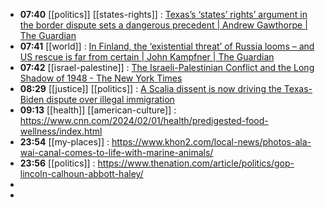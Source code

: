- **07:40** [[politics]] [[states-rights]] :  [Texas’s ‘states’ rights’ argument in the border dispute sets a dangerous precedent | Andrew Gawthorpe | The Guardian](https://www.theguardian.com/commentisfree/2024/feb/02/texas-mexico-border-states-rights-supreme-court-republican)
- **07:41** [[world]] :  [In Finland, the ‘existential threat’ of Russia looms – and US rescue is far from certain | John Kampfner | The Guardian](https://www.theguardian.com/commentisfree/2024/feb/02/finland-russia-us-election-president-vladimir-putin-donald-trump)
- **07:42** [[israel-palestine]] :  [The Israeli-Palestinian Conflict and the Long Shadow of 1948 - The New York Times](https://www.nytimes.com/interactive/2024/02/01/magazine/israel-founding-palestinian-conflict.html?utm_source=newsshowcase&utm_medium=gnews&utm_campaign=CDAQloX1lOr15YvLARiB---G5JS6_JABKg8IACoHCAowjuuKAzCWrzw&utm_content=rundown&gaa_at=g&gaa_n=AZsHK_n_teoAhAO9Kmsr93F9QU5ihXIhyvNkfezYsvMUKBx-2Dcj31wl1vTDLmdCFF0pvonxeMtOQDwnPiNubmQHqaLj37ABmQ%3D%3D&gaa_ts=65bcef0b&gaa_sig=ErLFfTAh7K6Mhpg3iTXr1oyFu7XvXqjtdKIP5tN2d53TmH6J5XZAmd6Ejh8asengU4ueF0LDdfrWcoQirn8sCQ%3D%3D)
- **08:29** [[justice]] [[politics]] :  [A Scalia dissent is now driving the Texas-Biden dispute over illegal immigration](https://news.yahoo.com/decade-old-scalia-dissent-now-163139715.html?guccounter=1)
- **09:13** [[health]] [[american-culture]] :  https://www.cnn.com/2024/02/01/health/predigested-food-wellness/index.html
- **23:54** [[my-places]] :  https://www.khon2.com/local-news/photos-ala-wai-canal-comes-to-life-with-marine-animals/
- **23:56** [[politics]] :  https://www.thenation.com/article/politics/gop-lincoln-calhoun-abbott-haley/
-
-